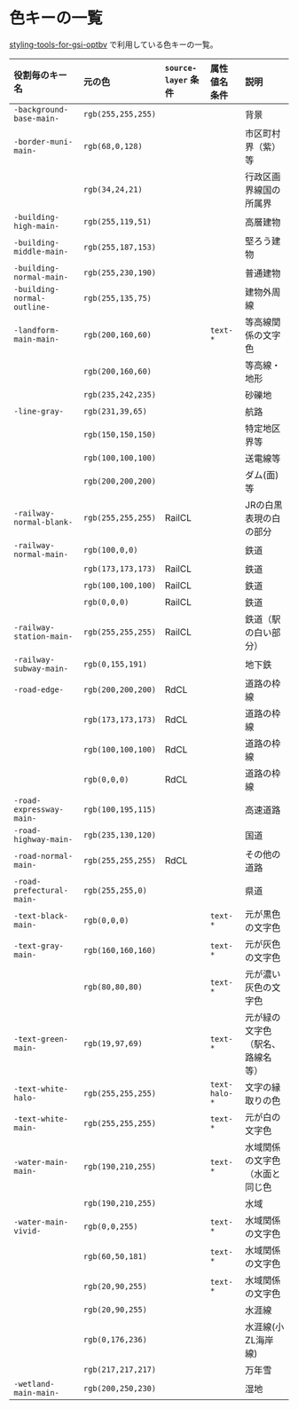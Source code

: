 # 色キーの一覧

[styling-tools-for-gsi-optbv](https://github.com/mghs15/styling-tools-for-gsi-optbv) で利用している色キーの一覧。

| 役割毎のキー名               |元の色             |`source-layer` 条件|属性値名条件 |説明|
|:--                           |:--                |:--                |:--          | :--|
| `-background-base-main-`     |`rgb(255,255,255)` |                   |             |背景|
| `-border-muni-main-`         |`rgb(68,0,128)`    |                   |             |市区町村界（紫）等|
|                              |`rgb(34,24,21)`    |                   |             |行政区画界線国の所属界|
| `-building-high-main-`       |`rgb(255,119,51)`  |                   |             |高層建物|
| `-building-middle-main-`     |`rgb(255,187,153)` |                   |             |堅ろう建物|
| `-building-normal-main-`     |`rgb(255,230,190)` |                   |             |普通建物|
| `-building-normal-outline-`  |`rgb(255,135,75)`  |                   |             |建物外周線|
| `-landform-main-main-`       |`rgb(200,160,60)`  |                   |`text-*`     |等高線関係の文字色|
|                              |`rgb(200,160,60)`  |                   |             |等高線・地形|
|                              |`rgb(235,242,235)` |                   |             |砂礫地|
| `-line-gray-`                |`rgb(231,39,65)`   |                   |             |航路|
|                              |`rgb(150,150,150)` |                   |             |特定地区界等|
|                              |`rgb(100,100,100)` |                   |             |送電線等|
|                              |`rgb(200,200,200)` |                   |             |ダム(面)等|
| `-railway-normal-blank-`     |`rgb(255,255,255)` |RailCL             |             |JRの白黒表現の白の部分|
| `-railway-normal-main-`      |`rgb(100,0,0)`     |                   |             |鉄道|
|                              |`rgb(173,173,173)` |RailCL             |             |鉄道|
|                              |`rgb(100,100,100)` |RailCL             |             |鉄道|
|                              |`rgb(0,0,0)`       |RailCL             |             |鉄道|
| `-railway-station-main-`     |`rgb(255,255,255)` |RailCL             |             |鉄道（駅の白い部分）|
| `-railway-subway-main-`      |`rgb(0,155,191)`   |                   |             |地下鉄|
| `-road-edge-`                |`rgb(200,200,200)` |RdCL               |             |道路の枠線|
|                              |`rgb(173,173,173)` |RdCL               |             |道路の枠線|
|                              |`rgb(100,100,100)` |RdCL               |             |道路の枠線|
|                              |`rgb(0,0,0)`       |RdCL               |             |道路の枠線|
| `-road-expressway-main-`     |`rgb(100,195,115)` |                   |             |高速道路|
| `-road-highway-main-`        |`rgb(235,130,120)` |                   |             |国道|
| `-road-normal-main-`         |`rgb(255,255,255)` |RdCL               |             |その他の道路|
| `-road-prefectural-main-`    |`rgb(255,255,0)`   |                   |             |県道|
| `-text-black-main-`          |`rgb(0,0,0)`       |                   |`text-*`     |元が黒色の文字色|
| `-text-gray-main-`           |`rgb(160,160,160)` |                   |`text-*`     |元が灰色の文字色|
|                              |`rgb(80,80,80)`    |                   |`text-*`     |元が濃い灰色の文字色|
| `-text-green-main-`          |`rgb(19,97,69)`    |                   |`text-*`     |元が緑の文字色（駅名、路線名等）|
| `-text-white-halo-`          |`rgb(255,255,255)` |                   |`text-halo-*`|文字の縁取りの色|
| `-text-white-main-`          |`rgb(255,255,255)` |                   |`text-*`     |元が白の文字色|
| `-water-main-main-`          |`rgb(190,210,255)` |                   |`text-*`     |水域関係の文字色（水面と同じ色|
|                              |`rgb(190,210,255)` |                   |             |水域|
| `-water-main-vivid-`         |`rgb(0,0,255)`     |                   |`text-*`     |水域関係の文字色|
|                              |`rgb(60,50,181)`   |                   |`text-*`     |水域関係の文字色|
|                              |`rgb(20,90,255)`   |                   |`text-*`     |水域関係の文字色|
|                              |`rgb(20,90,255)`   |                   |             |水涯線|
|                              |`rgb(0,176,236)`   |                   |             |水涯線(小ZL海岸線)|
|                              |`rgb(217,217,217)` |                   |             |万年雪|
| `-wetland-main-main-`        |`rgb(200,250,230)` |                   |             |湿地|


